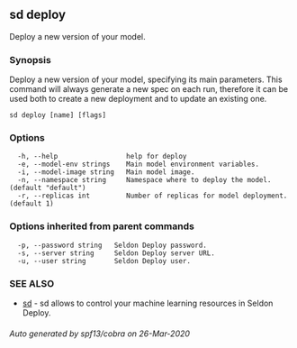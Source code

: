 ## sd deploy

Deploy a new version of your model.

### Synopsis


Deploy a new version of your model, specifying its main parameters.
This command will always generate a new spec on each run, therefore it can
be used both to create a new deployment and to update an existing one.


```
sd deploy [name] [flags]
```

### Options

```
  -h, --help                 help for deploy
  -e, --model-env strings    Main model environment variables.
  -i, --model-image string   Main model image.
  -n, --namespace string     Namespace where to deploy the model. (default "default")
  -r, --replicas int         Number of replicas for model deployment. (default 1)
```

### Options inherited from parent commands

```
  -p, --password string   Seldon Deploy password.
  -s, --server string     Seldon Deploy server URL.
  -u, --user string       Seldon Deploy user.
```

### SEE ALSO

* [sd](sd.md)	 - sd allows to control your machine learning resources in Seldon Deploy.

###### Auto generated by spf13/cobra on 26-Mar-2020
